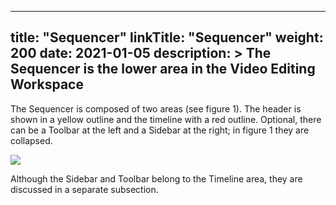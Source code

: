 
---
title: "Sequencer"
linkTitle: "Sequencer"
weight: 200
date: 2021-01-05
description: >
  The Sequencer is the lower area in the Video Editing Workspace
---

The Sequencer is composed of two areas (see figure 1). The header is shown in a yellow outline and the timeline with a red outline. Optional, there can be a Toolbar at the left and a Sidebar at the right; in figure 1 they are collapsed.

![](editors_vse_sequencer.svg)


Although the Sidebar and Toolbar belong to the Timeline area, they are discussed in a separate subsection.


